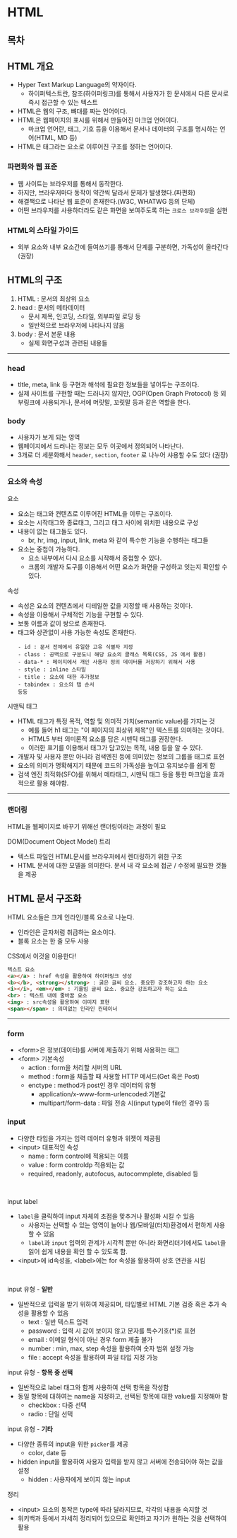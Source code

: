 # HTML

## 목차

## HTML 개요
  - Hyper Text Markup Language의 약자이다.
    - 하이퍼텍스트란, 참조(하이퍼링크)를 통해서 사용자가 한 문서에서 다른 문서로 즉시 접근할 수 있는 텍스트
  - HTML은 웹의 구조, 뼈대를 짜는 언어이다.
  - HTML은 웹페이지의 표시를 위해서 만들어진 마크업 언어이다.
    - 마크업 언어란, 태그, 기호 등을 이용해서 문서나 데이터의 구조를 명시하는 언어(HTML, MD 등)
  - HTML은 태그라는 요소로 이루어진 구조를 정하는 언어이다.

### 파편화와 웹 표준
  - 웹 사이트는 브라우저를 통해서 동작한다.
  - 하지만, 브라우저마다 동작이 약간씩 달라서 문제가 발생했다.(파편화)
  - 해결책으로 나타난 웹 표준이 존재한다.(W3C, WHATWG 등의 단체)
  - 어떤 브라우저를 사용하더라도 같은 화면을 보여주도록 하는 `크로스 브라우징`을 실현

### HTML의 스타일 가이드
  - 외부 요소와 내부 요소간에 들여쓰기를 통해서 단계를 구분하면, 가독성이 올라간다(권장)

## HTML의 구조

1. HTML : 문서의 최상위 요소
2. head : 문서의 메타데이터
    - 문서 제목, 인코딩, 스타일, 외부파일 로딩 등
    - 일반적으로 브라우저에 나타나지 않음
3. body :  문서 본문 내용
    - 실제 화면구성과 관련된 내용들

--- 

### head

- tltle, meta, link 등 구현과 해석에 필요한 정보들을 넣어두는 구조이다.
- 실제 사이트를 구현할 때는 드러나지 않지만, OGP(Open Graph Protocol) 등 외부링크에 사용되거나, 문서에 머릿말, 꼬릿말 등과 같은 역할을 한다.

### body

- 사용자가 보게 되는 영역
- 웹페이지에서 드러나는 정보는 모두 이곳에서 정의되어 나타난다.
- 3개로 더 세분화해서 `header`, `section`, `footer` 로 나누어 샤용할 수도 있다 (권장)

---

### 요소와 속성
요소


- 요소는 태그와 컨텐츠로 이루어진 HTML을 이루는 구조이다.
- 요소는 시작태그와 종료태그, 그리고 태그 사이에 위치한 내용으로 구성
- 내용이 없는 태그들도 있다.
  - br, hr, img, input, link, meta 와 같이 특수한 기능을 수행하는 태그들
- 요소는 중첩이 가능하다.
  - 요소 내부에서 다시 요소를 시작해서 중첩할 수 있다.
  - 크롬의 개발자 도구를 이용해서 어떤 요소가 화면을 구성하고 잇는지 확인할 수 있다.

속성

- 속성은 요소의 컨텐츠에서 디테일한 값을 지정할 때 사용하는 것이다.
- 속성을 이용해서 구체적인 기능을 구현할 수 있다.
- 보통 이름과 값이 쌍으로 존재한다.
- 태그와 상관없이 사용 가능한 속성도 존재한다.
  ```
  - id : 문서 전체에서 유일한 고유 식별자 지정
  - class : 공백으로 구분도니 해당 요소의 클래스 목록(CSS, JS 에서 활용)  
  - data-* : 페이지에서 개인 사용자 정의 데이터를 저장하기 위해서 사용
  - style : inline 스타일
  - title : 요소에 대한 추가정보
  - tabindex : 요소의 탭 순서
  등등
  ```

시맨틱 태그
- HTML 태그가 특정 목적, 역할 및 의미적 가치(semantic value)를 가지는 것
  - 예를 들어 h1 태그는 "이 페이지의 최상위 제목"인 텍스트를 의미하는 것이다.
  - HTML5 부터 의미론적 요소를 담은 시맨틱 태그를 권장한다.
  - 이러한 표기를 이용해서 태그가 담고있는 목적, 내용 등을 알 수 있다.
- 개발자 및 사용자 뿐만 아니라 검색엔진 등에 의미있는 정보의 그룹을 태그로 표현
- 요소의 의미가 명확해지기 때문에 코드의 가독성을 높이고 유지보수를 쉽게 함
- 검색 엔진 최적화(SFO)를 위해서 메타태그, 시맨틱 태그 등을 통한 마크업을 효과적으로 활용 해야함.

 ---

### 랜더링

HTML을 웹페이지로 바꾸기 위해선 랜더링이라는 과정이 필요

DOM(Document Object Model) 트리
- 텍스트 파일인 HTML문서를 브라우저에서 렌더링하기 위한 구조
- HTML 문서에 대한 모델을 의미한다. 문서 내 각 요소에 접군 / 수정에 필요한 것들을 제공

## HTML 문서 구조화

HTML 요소들은 크게 인라인/블록 요소로 나눈다.
- 인라인은 글자처럼 취급하는 요소이다.
- 블록 요소는 한 줄 모두 사용

CSS에서 이것을 이용한다!
```html
텍스트 요소
<a></a> : href 속성을 활용하여 하이퍼링크 생성
<b></b>, <strong></strong> : 굵은 글씨 요소. 중요한 강조하고자 하는 요소
<i></i>, <em></em> : 기울임 글씨 요소. 중요한 강조하고자 하는 요소
<br> : 텍스트 내에 줄바꿈 요소
<img> : src속성을 활용하여 이미지 표현 
<span></span> : 의미없는 인라인 컨테이너
```
 ---
 
 ### form

- \<form>은 정보(데이터)를 서버에 제출하기 위해 사용하는 태그
- \<form> 기본속성
  - action : form을 처리할 서버의 URL
  - method : form을 체출할 때 사용할 HTTP 메서드(Get 혹은 Post)
  - enctype : method가 post인 경우 데이터의 유형
    - application/x-www-form-urlencoded:기본값
    - multipart/form-data : 파일 전송 시(input type이 file인 경우)
    등

### input

- 다양한 타입을 가지는 입력 데이터 유형과 위젯이 제공됨
- \<input> 대표적인 속성
  - name : form control에 적용되는 이름
  - value : form controldp 적용되는 값
  - required, readonly, autofocus, autocommplete, disabled 등

<br>

input label
- `label`을 클릭하여 input 자체의 초점을 맞추거나 활성화 시킬 수 있음
  - 사용자는 선택할 수 있는 영역이 늘어나 웹/모바일(터치)환경에서 편하게 사용할 수 있음
  - `label`과 `input` 입력의 관계가 시각적 뿐만 아니라 화면리더기에서도 `label`을 읽어 쉽게 내용을 확인 할 수 있도록 함.
- \<input>에 id속성을, \<label>에는 for 속성을 활용하여 상호 연관을 시킴

<br>

input 유형 - __일반__
- 일반적으로 입력을 받기 위하여 제공되며, 타입별로 HTML 기본 검증 혹은 추가 속성을 활용할 수 있음
  - text : 일반 텍스트 입력
  - password : 입력 시 값이 보이지 않고 문자를 특수기호(*)로 표현
  - email : 이메일 형식이 아닌 경우 form 제출 불가
  - number : min, max, step 속성을 활용하여 숫자 범위 설정 가능
  - file : accept 속성을 활용하여 파일 타입 지정 가능

input 유형 - __항목 중 선택__
- 일반적으로 label 태그와 함께 사용하여 선택 항목을 작성함
- 동일 항목에 대하여는 name을 지정하고, 선택된 항목에 대한 value를 지정해야 함
  - checkbox : 다중 선택
  - radio : 단일 선택

input 유형 - __기타__
- 다양한 종류의 input을 위한 `picker`를 제공
  - color, date 등
- hidden input을 활용하여 사용자 입력을 받지 않고 서버에 전송되어야 하는 값을 설정
  - hidden : 사용자에게 보이지 않는 input

정리
- \<input> 요소의 동작은 type에 따라 달라지므로, 각각의 내용을 숙지할 것
- 위키백과 등에서 자세히 정리되어 있으므로 확인하고 자기가 원하는 것을 선택하여 활용

